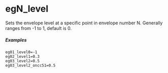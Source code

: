 ---
---
# egN_level

Sets the envelope level at a specific point in envelope number N.
Generally ranges from -1 to 1, default is 0.

##### Examples

```
eg01_level0=-1
eg02_level1=0.3
eg03_level2=0.5
eg03_level2_oncc51=0.5
```

